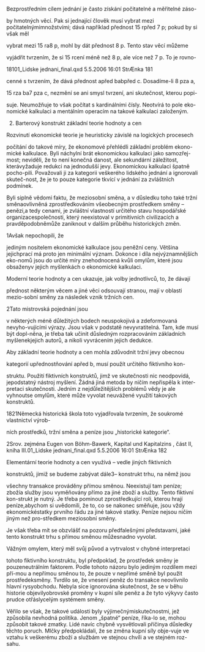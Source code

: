 
Bezprostředním cílem jednání je často získání počitatelné a měřitelné záso-

by hmotných věcí. Pak si jednající člověk musí vybrat mezi počitatelnýmimnožstvími; dává například přednost 15 rpřed 7 p; pokud by si však měl

vybrat mezi 15 ra8 p, mohl by dát přednost 8 p. Tento stav věcí můžeme

vyjádřit tvrzením, že si 15 rcení méně než 8 p, ale více než 7 p. To je rovno-

18101_Lidske jednani_final.qxd 5.5.2006 16:01 StrÆnka 181

cenné s tvrzením, že dává přednost apřed babpřed c. Dosadíme-li 8 pza a,

15 rza ba7 pza c, nezmění se ani smysl tvrzení, ani skutečnost, kterou popi-

suje. Neumožňuje to však počítat s kardinálními čísly. Neotvírá to pole eko-nomické kalkulaci a mentálním operacím na takové kalkulaci založeným.

2. Barterový konstrukt základní teorie hodnoty a cen

Rozvinutí ekonomické teorie je heuristicky závislé na logických procesech

počítání do takové míry, že ekonomové přehlédli základní problém ekono-mické kalkulace. Byli náchylní brát ekonomickou kalkulaci jako samozřej-most; neviděli, že to není konečná danost, ale sekundární záležitost, kterávyžaduje redukci na jednodušší jevy. Ekonomickou kalkulaci špatně pocho-pili. Považovali ji za kategorii veškerého lidského jednání a ignorovali skuteč-nost, že je to pouze kategorie tkvící v jednání za zvláštních podmínek.

Byli siplně vědomi faktu, že meziosobní směna, a v důsledku toho také tržní směnaovlivněná zprostředkováním všeobecným prostředkem směny – penězi,a tedy cenami, je zvláštní vlastností určitého stavu hospodářské organizacespolečnosti, který neexistoval v primitivních civilizacích a pravděpodobněmůže zaniknout v dalším průběhu historických změn.

1Avšak nepochopili, že

jediným nositelem ekonomické kalkulace jsou peněžní ceny. Většina jejichprací má proto jen minimální význam. Dokonce i díla nejvýznamnějších eko-nomů jsou do určité míry znehodnocená kvůli omylům, které jsou obsaženyv jejich myšlenkách o ekonomické kalkulaci.

Moderní teorie hodnoty a cen ukazuje, jak volby jednotlivců, to, že dávají

přednost některým věcem a jiné věci odsouvají stranou, mají v oblasti mezio-sobní směny za následek vznik tržních cen.

2Tato mistrovská pojednání jsou

v některých méně důležitých bodech neuspokojivá a zdeformovaná nevyho-vujícími výrazy. Jsou však v podstatě nevyvratitelná. Tam, kde musí být dopl-něna, je třeba tak učinit důsledným rozpracováním základních myšlenekjejich autorů, a nikoli vyvrácením jejich dedukce.

Aby základní teorie hodnoty a cen mohla zdůvodnit tržní jevy obecnou

kategorií upřednostňování apřed b, musí použít určitého fiktivního kon-

struktu. Použití fiktivních konstruktů, jimž ve skutečnosti nic neodpovídá, jepodstatný nástroj myšlení. Žádná jiná metoda by ničím nepřispěla k inter-pretaci skutečnosti. Jedním z nejdůležitějších problémů vědy je ale vyhnoutse omylům, které může vyvolat neuvážené využití takových konstruktů.

1821Německá historická škola toto vyjadřovala tvrzením, že soukromé vlastnictví výrob-

ních prostředků, tržní směna a peníze jsou „historické kategorie“.

2Srov. zejména Eugen von Böhm-Bawerk, Kapital und Kapitalzins , část II, kniha III.01_Lidske jednani_final.qxd 5.5.2006 16:01 StrÆnka 182

Elementární teorie hodnoty a cen využívá – vedle jiných fiktivních

konstruktů, jimiž se budeme zabývat dále3– konstrukt trhu, na němž jsou

všechny transakce prováděny přímou směnou. Neexistují tam peníze; zbožía služby jsou vyměňovány přímo za jiné zboží a služby. Tento fiktivní kon-strukt je nutný. Je třeba pominout zprostředkující roli, kterou hrají peníze,abychom si uvědomili, že to, co se nakonec směňuje, jsou vždy ekonomickéstatky prvního řádu za jiné takové statky. Peníze nejsou ničím jiným než pro-středkem meziosobní směny.

Je však třeba mít se obzvlášť na pozoru předfalešnými představami, jaké tento konstrukt trhu s přímou směnou můžesnadno vyvolat.

Vážným omylem, který měl svůj původ a vytrvalost v chybné interpretaci

tohoto fiktivního konstruktu, byl předpoklad, že prostředek směny je pouzeneutrálním faktorem. Podle tohoto názoru bylo jediným rozdílem mezi pří-mou a nepřímou směnou to, že pouze v nepřímé směně byl použit prostředeksměny. Tvrdilo se, že vnesení peněz do transakce neovlivnilo hlavní rysyobchodu. Nebyla sice ignorována skutečnost, že se v běhu historie objevilyobrovské proměny v kupní síle peněz a že tyto výkyvy často prudce otřáslycelým systémem směny.

Věřilo se však, že takové události byly výjimečnýmiskutečnostmi, jež způsobila nevhodná politika. Jenom „špatné“ peníze, říka-lo se, mohou způsobit takové zmatky. Lidé navíc chybně vysvětlovali příčinya důsledky těchto poruch. Mlčky předpokládali, že se změna kupní síly obje-vuje ve vztahu k veškerému zboží a službám ve stejnou chvíli a ve stejném roz-sahu.
